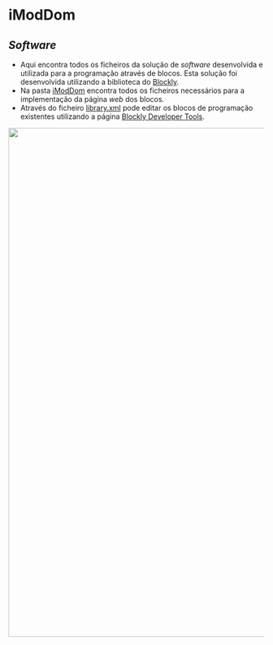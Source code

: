# iModDom
## *Software*
- Aqui encontra todos os ficheiros da solução de *software* desenvolvida e utilizada para a programação através de blocos. Esta solução foi desenvolvida utilizando a biblioteca do [Blockly](https://github.com/google/blockly#blockly- "Blockly").
- Na pasta [iModDom](https://github.com/MarcoPereira00/aiModDom/tree/master/iModDom/1_Documentacao/3_Software/iModDom "iModDom") encontra todos os ficheiros necessários para a implementação da página *web* dos blocos.
- Através do ficheiro [library.xml](https://github.com/MarcoPereira00/aiModDom/blob/master/iModDom/1_Documentacao/3_Software/library.xml "library.xml") pode editar os blocos de programação existentes utilizando a página [Blockly Developer Tools](https://blockly-demo.appspot.com/static/demos/blockfactory/index.html "Blockly Developer Tools").

<img src="https://user-images.githubusercontent.com/75946345/122371175-92fb9e00-cf57-11eb-8695-db155dab784b.png" width="1000" >
